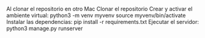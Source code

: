 Al clonar el repositorio en otro Mac
Clonar el repositorio
Crear y activar el ambiente virtual:
python3 -m venv myvenv
source myvenv/bin/activate
Instalar las dependencias:
pip install -r requirements.txt
Ejecutar el servidor:
python3 manage.py runserver
